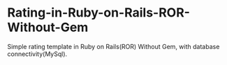 # Rating-in-Ruby-on-Rails-ROR-Without-Gem
Simple rating template in Ruby on Rails(ROR) Without Gem, with database connectivity(MySql).
